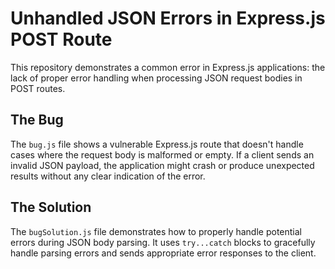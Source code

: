 # Unhandled JSON Errors in Express.js POST Route

This repository demonstrates a common error in Express.js applications: the lack of proper error handling when processing JSON request bodies in POST routes.

## The Bug

The `bug.js` file shows a vulnerable Express.js route that doesn't handle cases where the request body is malformed or empty.  If a client sends an invalid JSON payload, the application might crash or produce unexpected results without any clear indication of the error.

## The Solution

The `bugSolution.js` file demonstrates how to properly handle potential errors during JSON body parsing. It uses `try...catch` blocks to gracefully handle parsing errors and sends appropriate error responses to the client.